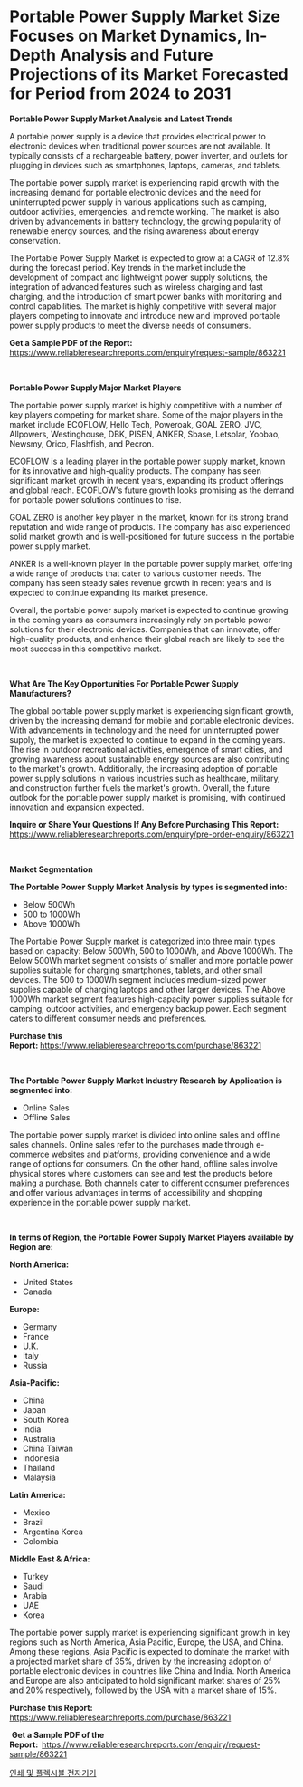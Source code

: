 <p><h1>Portable Power Supply Market Size Focuses on Market Dynamics, In-Depth Analysis and Future Projections of its Market Forecasted for Period from 2024 to 2031</h1></p><p><strong>Portable Power Supply Market Analysis and Latest Trends</strong></p>
<p><p>A portable power supply is a device that provides electrical power to electronic devices when traditional power sources are not available. It typically consists of a rechargeable battery, power inverter, and outlets for plugging in devices such as smartphones, laptops, cameras, and tablets. </p><p>The portable power supply market is experiencing rapid growth with the increasing demand for portable electronic devices and the need for uninterrupted power supply in various applications such as camping, outdoor activities, emergencies, and remote working. The market is also driven by advancements in battery technology, the growing popularity of renewable energy sources, and the rising awareness about energy conservation.</p><p>The Portable Power Supply Market is expected to grow at a CAGR of 12.8% during the forecast period. Key trends in the market include the development of compact and lightweight power supply solutions, the integration of advanced features such as wireless charging and fast charging, and the introduction of smart power banks with monitoring and control capabilities. The market is highly competitive with several major players competing to innovate and introduce new and improved portable power supply products to meet the diverse needs of consumers.</p></p>
<p><strong>Get a Sample PDF of the Report:&nbsp;</strong> <a href="https://www.reliableresearchreports.com/enquiry/request-sample/863221">https://www.reliableresearchreports.com/enquiry/request-sample/863221</a></p>
<p>&nbsp;</p>
<p><strong>Portable Power Supply Major Market Players</strong></p>
<p><p>The portable power supply market is highly competitive with a number of key players competing for market share. Some of the major players in the market include ECOFLOW, Hello Tech, Poweroak, GOAL ZERO, JVC, Allpowers, Westinghouse, DBK, PISEN, ANKER, Sbase, Letsolar, Yoobao, Newsmy, Orico, Flashfish, and Pecron.</p><p>ECOFLOW is a leading player in the portable power supply market, known for its innovative and high-quality products. The company has seen significant market growth in recent years, expanding its product offerings and global reach. ECOFLOW's future growth looks promising as the demand for portable power solutions continues to rise.</p><p>GOAL ZERO is another key player in the market, known for its strong brand reputation and wide range of products. The company has also experienced solid market growth and is well-positioned for future success in the portable power supply market.</p><p>ANKER is a well-known player in the portable power supply market, offering a wide range of products that cater to various customer needs. The company has seen steady sales revenue growth in recent years and is expected to continue expanding its market presence.</p><p>Overall, the portable power supply market is expected to continue growing in the coming years as consumers increasingly rely on portable power solutions for their electronic devices. Companies that can innovate, offer high-quality products, and enhance their global reach are likely to see the most success in this competitive market.</p></p>
<p>&nbsp;</p>
<p><strong>What Are The Key Opportunities For Portable Power Supply Manufacturers?</strong></p>
<p><p>The global portable power supply market is experiencing significant growth, driven by the increasing demand for mobile and portable electronic devices. With advancements in technology and the need for uninterrupted power supply, the market is expected to continue to expand in the coming years. The rise in outdoor recreational activities, emergence of smart cities, and growing awareness about sustainable energy sources are also contributing to the market's growth. Additionally, the increasing adoption of portable power supply solutions in various industries such as healthcare, military, and construction further fuels the market's growth. Overall, the future outlook for the portable power supply market is promising, with continued innovation and expansion expected.</p></p>
<p><strong>Inquire or Share Your Questions If Any Before Purchasing This Report:</strong> <a href="https://www.reliableresearchreports.com/enquiry/pre-order-enquiry/863221">https://www.reliableresearchreports.com/enquiry/pre-order-enquiry/863221</a></p>
<p>&nbsp;</p>
<p><strong>Market Segmentation</strong></p>
<p><strong>The Portable Power Supply Market Analysis by types is segmented into:</strong></p>
<p><ul><li>Below 500Wh</li><li>500 to 1000Wh</li><li>Above 1000Wh</li></ul></p>
<p><p>The Portable Power Supply market is categorized into three main types based on capacity: Below 500Wh, 500 to 1000Wh, and Above 1000Wh. The Below 500Wh market segment consists of smaller and more portable power supplies suitable for charging smartphones, tablets, and other small devices. The 500 to 1000Wh segment includes medium-sized power supplies capable of charging laptops and other larger devices. The Above 1000Wh market segment features high-capacity power supplies suitable for camping, outdoor activities, and emergency backup power. Each segment caters to different consumer needs and preferences.</p></p>
<p><strong>Purchase this Report:&nbsp;</strong><a href="https://www.reliableresearchreports.com/purchase/863221">https://www.reliableresearchreports.com/purchase/863221</a></p>
<p>&nbsp;</p>
<p><strong>The Portable Power Supply Market Industry Research by Application is segmented into:</strong></p>
<p><ul><li>Online Sales</li><li>Offline Sales</li></ul></p>
<p><p>The portable power supply market is divided into online sales and offline sales channels. Online sales refer to the purchases made through e-commerce websites and platforms, providing convenience and a wide range of options for consumers. On the other hand, offline sales involve physical stores where customers can see and test the products before making a purchase. Both channels cater to different consumer preferences and offer various advantages in terms of accessibility and shopping experience in the portable power supply market.</p></p>
<p>&nbsp;</p>
<p><strong>In terms of Region, the Portable Power Supply Market Players available by Region are:</strong></p>
<p>
    <p> <strong> North America: </strong>
        <ul>
            <li>United States</li>
            <li>Canada</li>
        </ul>
        </p> 
    <p> <strong> Europe: </strong>
        <ul>
            <li>Germany</li>
            <li>France</li>
            <li>U.K.</li>
            <li>Italy</li>
            <li>Russia</li>
        </ul>
        </p> 
    <p> <strong> Asia-Pacific: </strong>
        <ul>
            <li>China</li>
            <li>Japan</li>
            <li>South Korea</li>
            <li>India</li>
            <li>Australia</li>
            <li>China Taiwan</li>
            <li>Indonesia</li>
            <li>Thailand</li>
            <li>Malaysia</li>
        </ul>
        </p> 
    <p> <strong> Latin America: </strong>
        <ul>
            <li>Mexico</li>
            <li>Brazil</li>
            <li>Argentina Korea</li>
            <li>Colombia</li>
        </ul>
        </p> 
    <p> <strong> Middle East & Africa: </strong>
        <ul>
            <li>Turkey</li>
            <li>Saudi</li>
            <li>Arabia</li>
            <li>UAE</li>
            <li>Korea</li>
        </ul>
    </p>
    </p>
<p><p>The portable power supply market is experiencing significant growth in key regions such as North America, Asia Pacific, Europe, the USA, and China. Among these regions, Asia Pacific is expected to dominate the market with a projected market share of 35%, driven by the increasing adoption of portable electronic devices in countries like China and India. North America and Europe are also anticipated to hold significant market shares of 25% and 20% respectively, followed by the USA with a market share of 15%.</p></p>
<p><strong>Purchase this Report: </strong><a href="https://www.reliableresearchreports.com/purchase/863221">https://www.reliableresearchreports.com/purchase/863221</a></p>
<p>&nbsp;<strong>Get a Sample PDF of the Report:&nbsp;&nbsp;</strong><a href="https://www.reliableresearchreports.com/enquiry/request-sample/863221">https://www.reliableresearchreports.com/enquiry/request-sample/863221</a></p>
<p><strong></strong></p>
<p><p><a href="https://medium.com/@goonfghyt6587/%EC%9D%B8%EC%87%84-%EB%B0%8F-%EC%9C%A0%EC%97%B0-%EC%A0%84%EC%9E%90%EC%A0%9C%ED%92%88-%EC%8B%9C%EC%9E%A5-%EB%8F%99%ED%96%A5-%EB%B0%8F-%EC%8B%9C%EC%9E%A5-%EB%B6%84%EC%84%9D%EC%9D%80-2024-2031%EB%85%84%EA%B9%8C%EC%A7%80-%EC%98%88%EC%B8%A1%EB%90%A9%EB%8B%88%EB%8B%A4-daecda3b90c1">인쇄 및 플렉시블 전자기기</a></p></p>